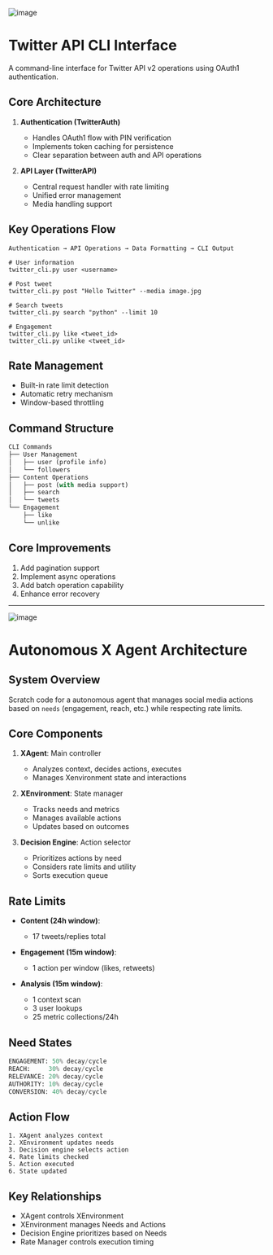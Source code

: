 ![image](https://github.com/user-attachments/assets/0af0645c-1021-45ee-9a6e-8fb0a8207f91)

# Twitter API CLI Interface

A command-line interface for Twitter API v2 operations using OAuth1 authentication.

## Core Architecture

1. **Authentication (TwitterAuth)**
   - Handles OAuth1 flow with PIN verification
   - Implements token caching for persistence
   - Clear separation between auth and API operations

2. **API Layer (TwitterAPI)**
   - Central request handler with rate limiting
   - Unified error management
   - Media handling support

## Key Operations Flow

```
Authentication → API Operations → Data Formatting → CLI Output
```

```shell
# User information
twitter_cli.py user <username>

# Post tweet
twitter_cli.py post "Hello Twitter" --media image.jpg

# Search tweets
twitter_cli.py search "python" --limit 10

# Engagement
twitter_cli.py like <tweet_id>
twitter_cli.py unlike <tweet_id>
```

## Rate Management
- Built-in rate limit detection
- Automatic retry mechanism
- Window-based throttling

## Command Structure
```python
CLI Commands
├── User Management
│   ├── user (profile info)
│   └── followers
├── Content Operations
│   ├── post (with media support)
│   ├── search
│   └── tweets
└── Engagement
    ├── like
    └── unlike
```

## Core Improvements
1. Add pagination support
2. Implement async operations
3. Add batch operation capability
4. Enhance error recovery

---

![image](https://github.com/user-attachments/assets/51cc9863-a650-4bce-afbd-7a3fefc6e2d6)

# Autonomous X Agent Architecture

## System Overview
Scratch code for a autonomous agent that manages social media actions based on `needs` (engagement, reach, etc.) while respecting rate limits.

## Core Components
1. **XAgent**: Main controller
   - Analyzes context, decides actions, executes
   - Manages Xenvironment state and interactions

2. **XEnvironment**: State manager
   - Tracks needs and metrics
   - Manages available actions
   - Updates based on outcomes

3. **Decision Engine**: Action selector
   - Prioritizes actions by need
   - Considers rate limits and utility
   - Sorts execution queue

## Rate Limits
- **Content (24h window)**:
  - 17 tweets/replies total
  
- **Engagement (15m window)**:
  - 1 action per window (likes, retweets)
  
- **Analysis (15m window)**:
  - 1 context scan
  - 3 user lookups
  - 25 metric collections/24h

## Need States
```python
ENGAGEMENT: 50% decay/cycle
REACH:     30% decay/cycle
RELEVANCE: 20% decay/cycle
AUTHORITY: 10% decay/cycle
CONVERSION: 40% decay/cycle
```

## Action Flow
```
1. XAgent analyzes context
2. XEnvironment updates needs
3. Decision engine selects action
4. Rate limits checked
5. Action executed
6. State updated
```

## Key Relationships
- XAgent controls XEnvironment
- XEnvironment manages Needs and Actions
- Decision Engine prioritizes based on Needs
- Rate Manager controls execution timing
